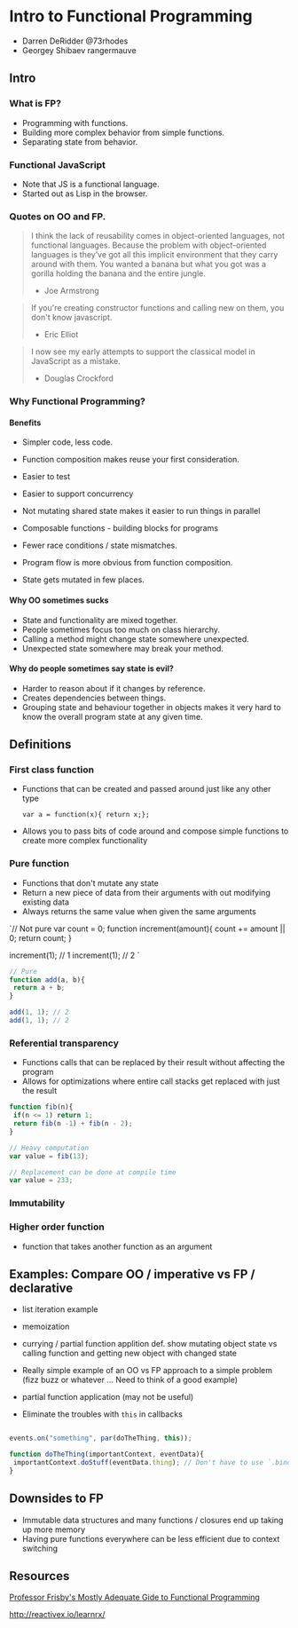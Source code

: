 # Intro to Functional Programming

 - Darren DeRidder @73rhodes
 - Georgey Shibaev rangermauve

## Intro

### What is FP?

 - Programming with functions.
 - Building more complex behavior from simple functions.
 - Separating state from behavior.

### Functional JavaScript

 - Note that JS is a functional language.
 - Started out as Lisp in the browser.

### Quotes on OO and FP.

 > I think the lack of reusability comes in object-oriented languages, not functional languages. Because the problem with object-oriented languages is they’ve got all this implicit environment that they carry around with them. You wanted a banana but what you got was a gorilla holding the banana and the entire jungle.
 > - Joe Armstrong
 
 > If you're creating constructor functions and calling new on them, you don't know javascript.
 > - Eric Elliot

 > I now see my early attempts to support the classical model in JavaScript as a mistake.
 > - Douglas Crockford

### Why Functional Programming?

#### Benefits

 - Simpler code, less code.
 - Function composition makes reuse your first consideration.
 - Easier to test
 - Easier to support concurrency
 - Not mutating shared state makes it easier to run things in parallel
 - Composable functions - building blocks for programs

 - Fewer race conditions / state mismatches.
 - Program flow is more obvious from function composition.
 - State gets mutated in few places.

####  Why OO sometimes sucks
 - State and functionality are mixed together.
 - People sometimes focus too much on class hierarchy.
 - Calling a method might change state somewhere unexpected.
 - Unexpected state somewhere may break your method.

#### Why do people sometimes say state is evil?
 - Harder to reason about if it changes by reference.
 - Creates dependencies between things.
 - Grouping state and behaviour together in objects makes it very hard to know the overall program state at any given time.

## Definitions

### First class function
 - Functions that can be created and passed around just like any other type

   `var a = function(x){ return x;};`

 - Allows you to pass bits of code around and compose simple functions to create more complex functionality
 
### Pure function
 - Functions that don't mutate any state
 - Return a new piece of data from their arguments with out modifying existing data
 - Always returns the same value when given the same arguments

`// Not pure
var count = 0;
function increment(amount){
count += amount || 0;
return count;
}

increment(1); // 1
increment(1); // 2
`

``` js
// Pure
function add(a, b){
 return a + b;
}

add(1, 1); // 2
add(1, 1); // 2
```

### Referential transparency
 - Functions calls that can be replaced by their result without affecting the program
 - Allows for optimizations where entire call stacks get replaced with just the result

``` js
function fib(n){
 if(n <= 1) return 1;
 return fib(n -1) + fib(n - 2);
}

// Heavy computation
var value = fib(13);

// Replacement can be done at compile time
var value = 233;
```

### Immutability

### Higher order function
 - function that takes another function as an argument


## Examples: Compare OO / imperative vs FP / declarative

 - list iteration example

 - memoization

 - currying  / partial function applition
 def. show mutating object state vs calling function and getting new object with changed state

 - Really simple example of an OO vs FP approach to a simple problem (fizz buzz or whatever ... Need to think of a good example)

 - partial function application (may not be useful)
  - Eliminate the troubles with `this` in callbacks
```js

events.on("something", par(doTheThing, this));

function doTheThing(importantContext, eventData){
 importantContext.doStuff(eventData.thing); // Don't have to use `.bind(this)` 
}

```

## Downsides to FP
 - Immutable data structures and many functions / closures end up taking up more memory
 - Having pure functions everywhere can be less efficient due to context switching

## Resources

[Professor Frisby's Mostly Adequate Gide to Functional Programming](https://github.com/MostlyAdequate/mostly-adequate-guide)

http://reactivex.io/learnrx/

